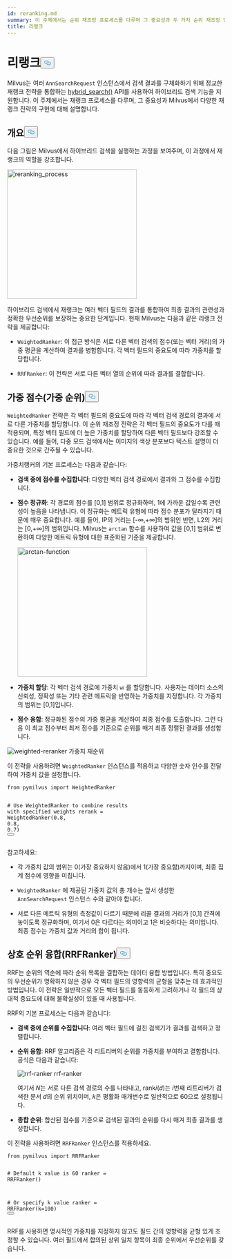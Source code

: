```yaml
---
id: reranking.md
summary: 이 주제에서는 순위 재조정 프로세스를 다루며 그 중요성과 두 가지 순위 재조정 방법의 구현에 대해 설명합니다.
title: 리랭크
---
```

<h1 id="Reranking" class="common-anchor-header">리랭크<button data-href="#Reranking" class="anchor-icon" translate="no">
      <svg translate="no"
        aria-hidden="true"
        focusable="false"
        height="20"
        version="1.1"
        viewBox="0 0 16 16"
        width="16"
      >
        <path
          fill="#0092E4"
          fill-rule="evenodd"
          d="M4 9h1v1H4c-1.5 0-3-1.69-3-3.5S2.55 3 4 3h4c1.45 0 3 1.69 3 3.5 0 1.41-.91 2.72-2 3.25V8.59c.58-.45 1-1.27 1-2.09C10 5.22 8.98 4 8 4H4c-.98 0-2 1.22-2 2.5S3 9 4 9zm9-3h-1v1h1c1 0 2 1.22 2 2.5S13.98 12 13 12H9c-.98 0-2-1.22-2-2.5 0-.83.42-1.64 1-2.09V6.25c-1.09.53-2 1.84-2 3.25C6 11.31 7.55 13 9 13h4c1.45 0 3-1.69 3-3.5S14.5 6 13 6z"
        ></path>
      </svg>
    </button></h1><p>Milvus는 여러 <code translate="no">AnnSearchRequest</code> 인스턴스에서 검색 결과를 구체화하기 위해 정교한 재랭크 전략을 통합하는 <a href="https://milvus.io/api-reference/pymilvus/v2.4.x/ORM/Collection/hybrid_search.md">hybrid_search()</a> API를 사용하여 하이브리드 검색 기능을 지원합니다. 이 주제에서는 재랭크 프로세스를 다루며, 그 중요성과 Milvus에서 다양한 재랭크 전략의 구현에 대해 설명합니다.</p>
<h2 id="Overview" class="common-anchor-header">개요<button data-href="#Overview" class="anchor-icon" translate="no">
      <svg translate="no"
        aria-hidden="true"
        focusable="false"
        height="20"
        version="1.1"
        viewBox="0 0 16 16"
        width="16"
      >
        <path
          fill="#0092E4"
          fill-rule="evenodd"
          d="M4 9h1v1H4c-1.5 0-3-1.69-3-3.5S2.55 3 4 3h4c1.45 0 3 1.69 3 3.5 0 1.41-.91 2.72-2 3.25V8.59c.58-.45 1-1.27 1-2.09C10 5.22 8.98 4 8 4H4c-.98 0-2 1.22-2 2.5S3 9 4 9zm9-3h-1v1h1c1 0 2 1.22 2 2.5S13.98 12 13 12H9c-.98 0-2-1.22-2-2.5 0-.83.42-1.64 1-2.09V6.25c-1.09.53-2 1.84-2 3.25C6 11.31 7.55 13 9 13h4c1.45 0 3-1.69 3-3.5S14.5 6 13 6z"
        ></path>
      </svg>
    </button></h2><p>다음 그림은 Milvus에서 하이브리드 검색을 실행하는 과정을 보여주며, 이 과정에서 재랭크의 역할을 강조합니다.</p>
<p><img translate="no" src="/docs/v2.4.x/assets/multi-vector-rerank.png" alt="reranking_process" width="300"/></p>
<p>하이브리드 검색에서 재랭크는 여러 벡터 필드의 결과를 통합하여 최종 결과의 관련성과 정확한 우선순위를 보장하는 중요한 단계입니다. 현재 Milvus는 다음과 같은 리랭크 전략을 제공합니다:</p>
<ul>
<li><p><code translate="no">WeightedRanker</code>: 이 접근 방식은 서로 다른 벡터 검색의 점수(또는 벡터 거리)의 가중 평균을 계산하여 결과를 병합합니다. 각 벡터 필드의 중요도에 따라 가중치를 할당합니다.</p></li>
<li><p><code translate="no">RRFRanker</code>: 이 전략은 서로 다른 벡터 열의 순위에 따라 결과를 결합합니다.</p></li>
</ul>
<h2 id="Weighted-Scoring-WeightedRanker" class="common-anchor-header">가중 점수(가중 순위)<button data-href="#Weighted-Scoring-WeightedRanker" class="anchor-icon" translate="no">
      <svg translate="no"
        aria-hidden="true"
        focusable="false"
        height="20"
        version="1.1"
        viewBox="0 0 16 16"
        width="16"
      >
        <path
          fill="#0092E4"
          fill-rule="evenodd"
          d="M4 9h1v1H4c-1.5 0-3-1.69-3-3.5S2.55 3 4 3h4c1.45 0 3 1.69 3 3.5 0 1.41-.91 2.72-2 3.25V8.59c.58-.45 1-1.27 1-2.09C10 5.22 8.98 4 8 4H4c-.98 0-2 1.22-2 2.5S3 9 4 9zm9-3h-1v1h1c1 0 2 1.22 2 2.5S13.98 12 13 12H9c-.98 0-2-1.22-2-2.5 0-.83.42-1.64 1-2.09V6.25c-1.09.53-2 1.84-2 3.25C6 11.31 7.55 13 9 13h4c1.45 0 3-1.69 3-3.5S14.5 6 13 6z"
        ></path>
      </svg>
    </button></h2><p><code translate="no">WeightedRanker</code> 전략은 각 벡터 필드의 중요도에 따라 각 벡터 검색 경로의 결과에 서로 다른 가중치를 할당합니다. 이 순위 재조정 전략은 각 벡터 필드의 중요도가 다를 때 적용되며, 특정 벡터 필드에 더 높은 가중치를 할당하여 다른 벡터 필드보다 강조할 수 있습니다. 예를 들어, 다중 모드 검색에서는 이미지의 색상 분포보다 텍스트 설명이 더 중요한 것으로 간주될 수 있습니다.</p>
<p>가중치랭커의 기본 프로세스는 다음과 같습니다:</p>
<ul>
<li><p><strong>검색 중에 점수를 수집합니다</strong>: 다양한 벡터 검색 경로에서 결과와 그 점수를 수집합니다.</p></li>
<li><p><strong>점수 정규화</strong>: 각 경로의 점수를 [0,1] 범위로 정규화하며, 1에 가까운 값일수록 관련성이 높음을 나타냅니다. 이 정규화는 메트릭 유형에 따라 점수 분포가 달라지기 때문에 매우 중요합니다. 예를 들어, IP의 거리는 [-∞,+∞]의 범위인 반면, L2의 거리는 [0,+∞]의 범위입니다. Milvus는 <code translate="no">arctan</code> 함수를 사용하여 값을 [0,1] 범위로 변환하여 다양한 메트릭 유형에 대한 표준화된 기준을 제공합니다.</p>
<p><img translate="no" src="/docs/v2.4.x/assets/arctan.png" alt="arctan-function" width="300"/></p></li>
<li><p><strong>가중치 할당</strong>: 각 벡터 검색 경로에 가중치 <code translate="no">w𝑖</code> 를 할당합니다. 사용자는 데이터 소스의 신뢰성, 정확성 또는 기타 관련 메트릭을 반영하는 가중치를 지정합니다. 각 가중치의 범위는 [0,1]입니다.</p></li>
<li><p><strong>점수 융합</strong>: 정규화된 점수의 가중 평균을 계산하여 최종 점수를 도출합니다. 그런 다음 이 최고 점수부터 최저 점수를 기준으로 순위를 매겨 최종 정렬된 결과를 생성합니다.</p></li>
</ul>
<p>
  
   <span class="img-wrapper"> <img translate="no" src="/docs/v2.4.x//assets/weighted-reranker.png" alt="weighted-reranker" class="doc-image" id="weighted-reranker" />
   </span> <span class="img-wrapper"> <span>가중치 재순위</span> </span></p>
<p>이 전략을 사용하려면 <code translate="no">WeightedRanker</code> 인스턴스를 적용하고 다양한 숫자 인수를 전달하여 가중치 값을 설정합니다.</p>
<pre><code translate="no" class="language-python"><span class="hljs-keyword">from</span> pymilvus <span class="hljs-keyword">import</span> WeightedRanker

<span class="hljs-comment"># Use WeightedRanker to combine results with specified weights</span>
rerank = WeightedRanker(<span class="hljs-number">0.8</span>, <span class="hljs-number">0.8</span>, <span class="hljs-number">0.7</span>) 
<button class="copy-code-btn"></button></code></pre>
<p>참고하세요:</p>
<ul>
<li><p>각 가중치 값의 범위는 0(가장 중요하지 않음)에서 1(가장 중요함)까지이며, 최종 집계 점수에 영향을 미칩니다.</p></li>
<li><p><code translate="no">WeightedRanker</code> 에 제공된 가중치 값의 총 개수는 앞서 생성한 <code translate="no">AnnSearchRequest</code> 인스턴스 수와 같아야 합니다.</p></li>
<li><p>서로 다른 메트릭 유형의 측정값이 다르기 때문에 리콜 결과의 거리가 [0,1] 간격에 놓이도록 정규화하며, 여기서 0은 다르다는 의미이고 1은 비슷하다는 의미입니다. 최종 점수는 가중치 값과 거리의 합이 됩니다.</p></li>
</ul>
<h2 id="Reciprocal-Rank-Fusion-RRFRanker" class="common-anchor-header">상호 순위 융합(RRFRanker)<button data-href="#Reciprocal-Rank-Fusion-RRFRanker" class="anchor-icon" translate="no">
      <svg translate="no"
        aria-hidden="true"
        focusable="false"
        height="20"
        version="1.1"
        viewBox="0 0 16 16"
        width="16"
      >
        <path
          fill="#0092E4"
          fill-rule="evenodd"
          d="M4 9h1v1H4c-1.5 0-3-1.69-3-3.5S2.55 3 4 3h4c1.45 0 3 1.69 3 3.5 0 1.41-.91 2.72-2 3.25V8.59c.58-.45 1-1.27 1-2.09C10 5.22 8.98 4 8 4H4c-.98 0-2 1.22-2 2.5S3 9 4 9zm9-3h-1v1h1c1 0 2 1.22 2 2.5S13.98 12 13 12H9c-.98 0-2-1.22-2-2.5 0-.83.42-1.64 1-2.09V6.25c-1.09.53-2 1.84-2 3.25C6 11.31 7.55 13 9 13h4c1.45 0 3-1.69 3-3.5S14.5 6 13 6z"
        ></path>
      </svg>
    </button></h2><p>RRF는 순위의 역순에 따라 순위 목록을 결합하는 데이터 융합 방법입니다. 특히 중요도의 우선순위가 명확하지 않은 경우 각 벡터 필드의 영향력의 균형을 맞추는 데 효과적인 방법입니다. 이 전략은 일반적으로 모든 벡터 필드를 동등하게 고려하거나 각 필드의 상대적 중요도에 대해 불확실성이 있을 때 사용됩니다.</p>
<p>RRF의 기본 프로세스는 다음과 같습니다:</p>
<ul>
<li><p><strong>검색 중에 순위를 수집합니다</strong>: 여러 벡터 필드에 걸친 검색기가 결과를 검색하고 정렬합니다.</p></li>
<li><p><strong>순위 융합</strong>: RRF 알고리즘은 각 리트리버의 순위를 가중치를 부여하고 결합합니다. 공식은 다음과 같습니다:</p>
<p>
  
   <span class="img-wrapper"> <img translate="no" src="/docs/v2.4.x//assets/rrf-ranker.png" alt="rrf-ranker" class="doc-image" id="rrf-ranker" />
   </span> <span class="img-wrapper"> <span>rrf-ranker</span> </span></p>
<p>여기서 𝑁는 서로 다른 검색 경로의 수를 나타내고, rank𝑖(𝑑)는 𝑖번째 리트리버가 검색한 문서 𝑑의 순위 위치이며, 𝑘은 평활화 매개변수로 일반적으로 60으로 설정됩니다.</p></li>
<li><p><strong>종합 순위</strong>: 합산된 점수를 기준으로 검색된 결과의 순위를 다시 매겨 최종 결과를 생성합니다.</p></li>
</ul>
<p>이 전략을 사용하려면 <code translate="no">RRFRanker</code> 인스턴스를 적용하세요.</p>
<pre><code translate="no" class="language-python"><span class="hljs-keyword">from</span> pymilvus <span class="hljs-keyword">import</span> RRFRanker

<span class="hljs-comment"># Default k value is 60</span>
ranker = RRFRanker()

<span class="hljs-comment"># Or specify k value</span>
ranker = RRFRanker(k=<span class="hljs-number">100</span>)
<button class="copy-code-btn"></button></code></pre>
<p>RRF를 사용하면 명시적인 가중치를 지정하지 않고도 필드 간의 영향력을 균형 있게 조정할 수 있습니다. 여러 필드에서 합의된 상위 일치 항목이 최종 순위에서 우선순위를 갖습니다.</p>
